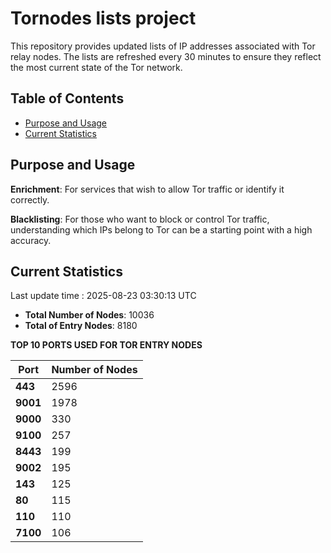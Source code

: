 # Tornodes lists project

This repository provides updated lists of IP addresses associated with Tor relay nodes. The lists are refreshed every 30 minutes to ensure they reflect the most current state of the Tor network.

## Table of Contents

- [Purpose and Usage](#purpose-and-usage)
- [Current Statistics](#current-statistics)


## Purpose and Usage

**Enrichment**: For services that wish to allow Tor traffic or identify it correctly.

**Blacklisting**: For those who want to block or control Tor traffic, understanding which IPs belong to Tor can be a starting point with a high accuracy.

## Current Statistics

Last update time : 2025-08-23 03:30:13 UTC

- **Total Number of Nodes**: 10036
- **Total of Entry Nodes**: 8180

**TOP 10 PORTS USED FOR TOR ENTRY NODES**

| **Port** | **Number of Nodes** |
|------|-----------------|
| **443**   | 2596  |
| **9001**   | 1978  |
| **9000**   | 330  |
| **9100**   | 257  |
| **8443**   | 199  |
| **9002**   | 195  |
| **143**   | 125  |
| **80**   | 115  |
| **110**   | 110  |
| **7100**   | 106  |

